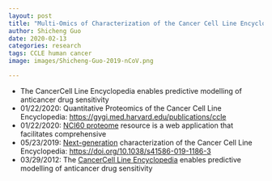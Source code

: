 ```yaml
---
layout: post
title: "Multi-Omics of Characterization of the Cancer Cell Line Encyclopedia"
author: Shicheng Guo
date: 2020-02-13
categories: research
tags: CCLE human cancer
image: images/Shicheng-Guo-2019-nCoV.png

---
```

* The CancerCell Line Encyclopedia enables predictive modelling of anticancer drug sensitivity
* 01/22/2020: Quantitative Proteomics of the Cancer Cell Line Encyclopedia: https://gygi.med.harvard.edu/publications/ccle
* 01/22/2020: [NCI60 proteome](http://129.187.44.58:7070/NCI60/) resource is a web application that facilitates comprehensive
* 05/23/2019: [Next-generation](https://www.nature.com/articles/s41586-019-1186-3) characterization of the Cancer Cell Line Encyclopedia: https://doi.org/10.1038/s41586-019-1186-3
* 03/29/2012: The [CancerCell Line Encyclopedia](https://www.nature.com/articles/nature11003.pdf) enables predictive modelling of anticancer drug sensitivity
